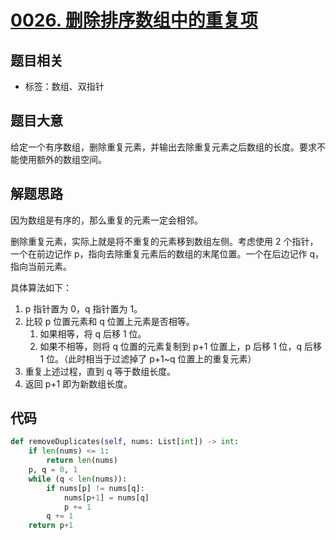 

# [0026. 删除排序数组中的重复项](https://leetcode-cn.com/problems/remove-duplicates-from-sorted-array/)

## 题目相关

- 标签：数组、双指针

## 题目大意

给定一个有序数组，删除重复元素，并输出去除重复元素之后数组的长度。要求不能使用额外的数组空间。

## 解题思路

因为数组是有序的，那么重复的元素一定会相邻。

删除重复元素，实际上就是将不重复的元素移到数组左侧。考虑使用 2 个指针，一个在前边记作 p，指向去除重复元素后的数组的末尾位置。一个在后边记作 q，指向当前元素。

具体算法如下：

1. p 指针置为 0，q 指针置为 1。
2. 比较 p 位置元素和 q 位置上元素是否相等。
   1. 如果相等，将 q 后移 1 位。
   2. 如果不相等，则将 q 位置的元素复制到 p+1 位置上，p 后移 1 位，q 后移 1 位。（此时相当于过滤掉了 p+1~q 位置上的重复元素）
3. 重复上述过程，直到 q 等于数组长度。
4. 返回 p+1 即为新数组长度。

## 代码

```Python
def removeDuplicates(self, nums: List[int]) -> int:
    if len(nums) <= 1:
        return len(nums)
    p, q = 0, 1
    while (q < len(nums)):
        if nums[p] != nums[q]:
            nums[p+1] = nums[q]
            p += 1
        q += 1
    return p+1
```

